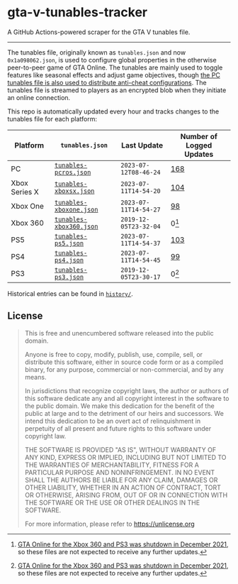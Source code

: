 # gta-v-tunables-tracker

A GitHub Actions-powered scraper for the GTA V tunables file.

---

The tunables file, originally known as `tunables.json` and now
`0x1a098062.json`, is used to configure global properties in the otherwise
peer-to-peer game of GTA Online. The tunables are mainly used to toggle
features like seasonal effects and adjust game objectives, though
[the PC tunables file is also used to distribute anti-cheat configurations](https://github.com/yubie-re/gtav-sigscan).
The tunables file is streamed to players as an encrypted blob when they
initiate an online connection.

This repo is automatically updated every hour and tracks changes to the
tunables file for each platform:

|Platform|`tunables.json`|Last Update|Number of Logged Updates|
|-|-|-|-|
|PC|[`tunables-pcros.json`](https://github.com/branw/gta-v-tunables-tracker/blob/main/tunables-pcros.json)|`2023-07-12T08-46-24`|[168](https://github.com/branw/gta-v-tunables-tracker/blob/main/changelog-pcros.md)|
|Xbox Series X|[`tunables-xboxsx.json`](https://github.com/branw/gta-v-tunables-tracker/blob/main/tunables-xboxsx.json)|`2023-07-11T14-54-20`|[104](https://github.com/branw/gta-v-tunables-tracker/blob/main/changelog-xboxsx.md)|
|Xbox One|[`tunables-xboxone.json`](https://github.com/branw/gta-v-tunables-tracker/blob/main/tunables-xboxone.json)|`2023-07-11T14-54-27`|[98](https://github.com/branw/gta-v-tunables-tracker/blob/main/changelog-xboxone.md)|
|Xbox 360|[`tunables-xbox360.json`](https://github.com/branw/gta-v-tunables-tracker/blob/main/tunables-xbox360.json)|`2019-12-05T23-32-04`|0[^1]|
|PS5|[`tunables-ps5.json`](https://github.com/branw/gta-v-tunables-tracker/blob/main/tunables-ps5.json)|`2023-07-11T14-54-37`|[103](https://github.com/branw/gta-v-tunables-tracker/blob/main/changelog-ps5.md)|
|PS4|[`tunables-ps4.json`](https://github.com/branw/gta-v-tunables-tracker/blob/main/tunables-ps4.json)|`2023-07-11T14-54-45`|[99](https://github.com/branw/gta-v-tunables-tracker/blob/main/changelog-ps4.md)|
|PS3|[`tunables-ps3.json`](https://github.com/branw/gta-v-tunables-tracker/blob/main/tunables-ps3.json)|`2019-12-05T23-30-17`|0[^1]|

Historical entries can be found in [`history/`](https://github.com/branw/gta-v-tunables-tracker/blob/main/history).

[^1]: [GTA Online for the Xbox 360 and PS3 was shutdown in December 2021](https://www.rockstargames.com/newswire/article/51989315o2aa3a/gta-online-for-playstation-3-and-xbox-360-will-shut-down-on-december-1),
so these files are not expected to receive any further updates.

## License

> This is free and unencumbered software released into the public domain.
> 
> Anyone is free to copy, modify, publish, use, compile, sell, or
> distribute this software, either in source code form or as a compiled
> binary, for any purpose, commercial or non-commercial, and by any
> means.
> 
> In jurisdictions that recognize copyright laws, the author or authors
> of this software dedicate any and all copyright interest in the
> software to the public domain. We make this dedication for the benefit
> of the public at large and to the detriment of our heirs and
> successors. We intend this dedication to be an overt act of
> relinquishment in perpetuity of all present and future rights to this
> software under copyright law.
> 
> THE SOFTWARE IS PROVIDED "AS IS", WITHOUT WARRANTY OF ANY KIND,
> EXPRESS OR IMPLIED, INCLUDING BUT NOT LIMITED TO THE WARRANTIES OF
> MERCHANTABILITY, FITNESS FOR A PARTICULAR PURPOSE AND NONINFRINGEMENT.
> IN NO EVENT SHALL THE AUTHORS BE LIABLE FOR ANY CLAIM, DAMAGES OR
> OTHER LIABILITY, WHETHER IN AN ACTION OF CONTRACT, TORT OR OTHERWISE,
> ARISING FROM, OUT OF OR IN CONNECTION WITH THE SOFTWARE OR THE USE OR
> OTHER DEALINGS IN THE SOFTWARE.
> 
> For more information, please refer to <https://unlicense.org>
